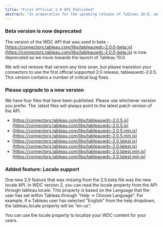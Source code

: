 ```yaml
---
title: "First Official 2.0 API Published"
abstract: "In preparation for the upcoming release of Tableau 10.0, we have published the first official 2.0 WDC Library."
---
```


### Beta version is now deprecated
The version of the WDC API that was used in beta - [https://connectors.tableau.com/libs/tableauwdc-2.0.0-beta.js](https://connectors.tableau.com/libs/tableauwdc-2.0.0-beta.js)
is now deprecated as we move towards the launch of Tableau 10.0.

We will not remove that version any time soon, but please transition your connectors to use the first official supported 2.0 release, tableauwdc-2.0.5. 
This version contains a number of critical bug fixes.


### Please upgrade to a new version

We have four files that have been published.  Please use whichever version you prefer.  The .latest files will always point to the latest patch version of the API.  

- [https://connectors.tableau.com/libs/tableauwdc-2.0.5.js](https://connectors.tableau.com/libs/tableauwdc-2.0.5.js)
- [https://connectors.tableau.com/libs/tableauwdc-2.0.5.min.js](https://connectors.tableau.com/libs/tableauwdc-2.0.5.min.js)
- [https://connectors.tableau.com/libs/tableauwdc-2.0.latest.js](https://connectors.tableau.com/libs/tableauwdc-2.0.latest.js)
- [https://connectors.tableau.com/libs/tableauwdc-2.0.latest.min.js](https://connectors.tableau.com/libs/tableauwdc-2.0.latest.min.js)


### Added feature: Locale support
One new 2.0 feature that was missing from the 2.0.beta file was the new locale API.  In WDC version 2, you can read the locale 
property from the API through tableau.locale.  This property is based on the Language that the user has set within Tableau through "Help -> Choose Language".
For example, if a Tableau user has selected "English" from the help dropdown, the tableau.locale property will be "en-us".

You can use the locale property to localize your WDC content for your users.